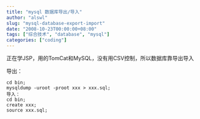 ```yaml
---
title: "mysql 数据库导出/导入"
author: "alswl"
slug: "mysql-database-export-import"
date: "2008-10-23T00:00:00+08:00"
tags: ["综合技术", "database", "mysql"]
categories: ["coding"]
---
```


正在学JSP，用的TomCat和MySQL，没有用CSV控制，所以数据库靠导出导入

导出：

```
cd bin;
mysqldump -uroot -proot xxx > xxx.sql;
导入：
cd bin;
create xxx;
source xxx.sql;

```
